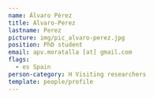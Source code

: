 ```yaml
---
name: Álvaro Pérez
title: Alvaro-Perez
lastname: Perez
picture: img/pic_alvaro-perez.jpg
position: PhD student
email: apv.moratalla [at] gmail.com
flags:
  - es Spain
person-category: H Visiting researchers
template: people/profile
---
```

